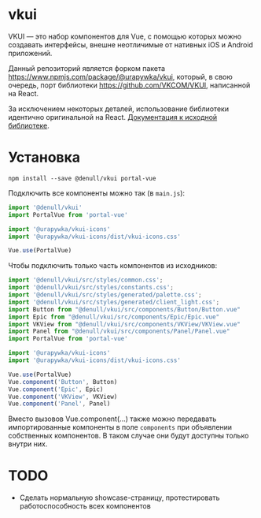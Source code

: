 # vkui

VKUI — это набор компонентов для Vue, с помощью которых можно создавать интерфейсы, внешне неотличимые от нативных iOS и Android приложений.

Данный репозиторий является форком пакета https://www.npmjs.com/package/@urapywka/vkui, который, в свою очередь, порт библиотеки https://github.com/VKCOM/VKUI, написанной на React.

За исключением некоторых деталей, использование библиотеки идентично оригинальной на React. [Документация к исходной библиотеке](https://vkcom.github.io/vkui-styleguide/).

# Установка

```
npm install --save @denull/vkui portal-vue
```

Подключить все компоненты можно так (в `main.js`):
```js
import '@denull/vkui'
import PortalVue from 'portal-vue'

import '@urapywka/vkui-icons'
import '@urapywka/vkui-icons/dist/vkui-icons.css'

Vue.use(PortalVue)
```

Чтобы подключить только часть компонентов из исходников:
```js
import '@denull/vkui/src/styles/common.css';
import '@denull/vkui/src/styles/constants.css';
import '@denull/vkui/src/styles/generated/palette.css';
import '@denull/vkui/src/styles/generated/client_light.css';
import Button from "@denull/vkui/src/components/Button/Button.vue"
import Epic from "@denull/vkui/src/components/Epic/Epic.vue"
import VKView from "@denull/vkui/src/components/VKView/VKView.vue"
import Panel from "@denull/vkui/src/components/Panel/Panel.vue"
import PortalVue from 'portal-vue'

import '@urapywka/vkui-icons'
import '@urapywka/vkui-icons/dist/vkui-icons.css'

Vue.use(PortalVue)
Vue.component('Button', Button)
Vue.component('Epic', Epic)
Vue.component('VKView', VKView)
Vue.component('Panel', Panel)
```

Вместо вызовов Vue.component(…) также можно передавать импортированные компоненты в поле `components` при объявлении собственных компонентов. В таком случае они будут доступны только внутри них.


# TODO

* Сделать нормальную showcase-страницу, протестировать работоспособность всех компонентов